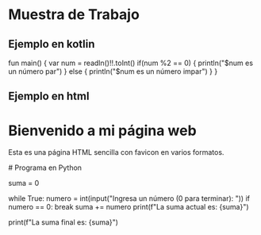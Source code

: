 # Muestra de Trabajo

## Ejemplo en kotlin
fun main() {
    var num = readln()!!.toInt()
    if(num %2 == 0) {
        println("$num es un número par")
    }
    else {
        println("$num es un número impar")
    }
}
## Ejemplo en html
<!DOCTYPE html>
<html lang="es">
<head>
    <meta charset="UTF-8">
    <meta name="viewport" content="width=device-width, initial-scale=1.0">
    <title>Mi Página Web</title>
    <!-- Favicon en formato .ico -->
    <link rel="icon" href="favicon.ico" type="image/x-icon">
    <!-- Favicon en formato PNG para diferentes tamaños -->
    <link rel="icon" type="image/png" sizes="16x16" href="favicon-16x16.png">
</head>
<body>
    <h1>Bienvenido a mi página web</h1>
    <p>Esta es una página HTML sencilla con favicon en varios formatos.</p>
</body>
</html>
# Programa en Python

suma = 0

while True:
    numero = int(input("Ingresa un número (0 para terminar): "))
    if numero == 0:
        break
    suma += numero
    print(f"La suma actual es: {suma}")

print(f"La suma final es: {suma}")


